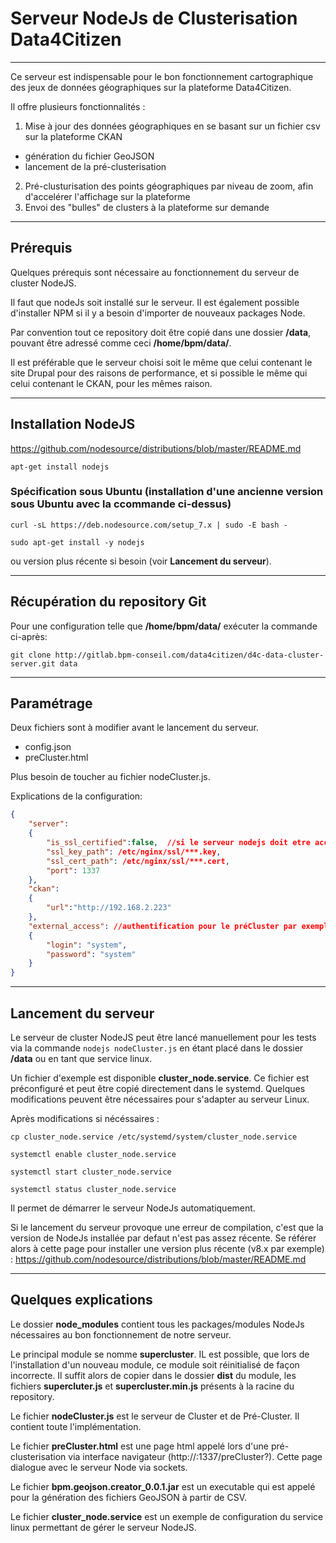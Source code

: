 # Serveur NodeJs de Clusterisation Data4Citizen 

---

Ce serveur est indispensable pour le bon fonctionnement cartographique des jeux de données géographiques sur la plateforme Data4Citizen.

Il offre plusieurs fonctionnalités : 

1. Mise à jour des données géographiques en se basant sur un fichier csv sur la plateforme CKAN
  * génération du fichier GeoJSON
  * lancement de la pré-clusterisation
2. Pré-clusturisation des points géographiques par niveau de zoom, afin d'accelérer l'affichage sur la plateforme
3. Envoi des "bulles" de clusters à la plateforme sur demande

---

## Prérequis

Quelques prérequis sont nécessaire au fonctionnement du serveur de cluster NodeJS.

Il faut que nodeJs soit installé sur le serveur. Il est également possible d'installer NPM si il y a besoin d'importer de nouveaux packages Node.

Par convention tout ce repository doit être copié dans une dossier **/data**, pouvant être adressé comme ceci **/home/bpm/data/**. 

Il est préférable que le serveur choisi soit le même que celui contenant le site Drupal pour des raisons de performance, et si possible le même qui celui contenant le CKAN, pour les mêmes raison. 

---

## Installation NodeJS

https://github.com/nodesource/distributions/blob/master/README.md

`apt-get install nodejs`

### Spécification sous Ubuntu (installation d'une ancienne version sous Ubuntu avec la ccommande ci-dessus) 

`curl -sL https://deb.nodesource.com/setup_7.x | sudo -E bash -`

`sudo apt-get install -y nodejs`

ou version plus récente si besoin (voir **Lancement du serveur**).

---

## Récupération du repository Git

Pour une configuration telle que **/home/bpm/data/** exécuter la commande ci-après:

`git clone http://gitlab.bpm-conseil.com/data4citizen/d4c-data-cluster-server.git data`

---

## Paramétrage

Deux fichiers sont à modifier avant le lancement du serveur.

- config.json
- preCluster.html

Plus besoin de toucher au fichier nodeCluster.js.

Explications de la configuration:

```json
{
	"server":
	{
		"is_ssl_certified":false,  //si le serveur nodejs doit etre accessible https
		"ssl_key_path": /etc/nginx/ssl/***.key,      
		"ssl_cert_path": /etc/nginx/ssl/***.cert,
		"port": 1337
	},
	"ckan":
	{
		"url":"http://192.168.2.223"
	},
	"external_access": //authentification pour le préCluster par exemple
	{
		"login": "system",
		"password": "system"
	}
}
```

---

## Lancement du serveur

Le serveur de cluster NodeJS peut être lancé manuellement pour les tests via la commande `nodejs nodeCluster.js` en étant placé dans le dossier **/data** ou en tant que service linux.

Un fichier d'exemple est disponible **cluster_node.service**. Ce fichier est préconfiguré et peut être copié directement dans le systemd. Quelques modifications peuvent être nécessaires pour s'adapter au serveur Linux.

Après modifications si nécéssaires :

`cp cluster_node.service /etc/systemd/system/cluster_node.service`

`systemctl enable cluster_node.service`

`systemctl start cluster_node.service`

`systemctl status cluster_node.service`

Il permet de démarrer le serveur NodeJs automatiquement.

Si le lancement du serveur provoque une erreur de compilation, c'est que la version de NodeJs installée par defaut n'est pas assez récente. Se référer alors à cette page pour installer une version plus récente (v8.x par exemple) : https://github.com/nodesource/distributions/blob/master/README.md

---

## Quelques explications

Le dossier **node_modules** contient tous les packages/modules NodeJs nécessaires au bon fonctionnement de notre serveur.

Le principal module se nomme **supercluster**. IL est possible, que lors de l'installation d'un nouveau module, ce module soit réinitialisé de façon incorrecte. Il suffit alors de copier dans le dossier **dist** du module, les fichiers **supercluter.js** et **supercluster.min.js** présents à la racine du repository.

Le fichier **nodeCluster.js** est le serveur de Cluster et de Pré-Cluster. Il contient toute l'implémentation.

Le fichier **preCluster.html** est une page html appelé lors d'une pré-clusterisation via interface navigateur (http://<serveur>:1337/preCluster?). Cette page dialogue avec le serveur Node via sockets.

Le fichier **bpm.geojson.creator_0.0.1.jar** est un executable qui est appelé pour la génération des fichiers GeoJSON à partir de CSV.

Le fichier **cluster_node.service** est un exemple de configuration du service linux permettant de gérer le serveur NodeJS.